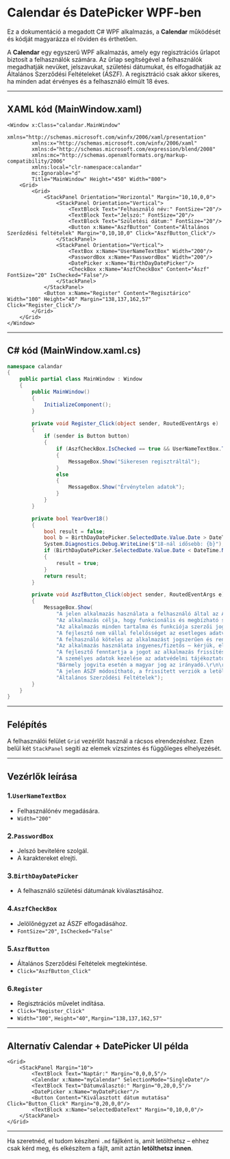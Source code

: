 # Calendar és DatePicker WPF-ben

Ez a dokumentáció a megadott C# WPF alkalmazás, a **Calendar** működését és kódját magyarázza el röviden és érthetően.

A **Calendar** egy egyszerű WPF alkalmazás, amely egy regisztrációs űrlapot biztosít a felhasználók számára. Az űrlap segítségével a felhasználók megadhatják nevüket, jelszavukat, születési dátumukat, és elfogadhatják az Általános Szerződési Feltételeket (ÁSZF). A regisztráció csak akkor sikeres, ha minden adat érvényes és a felhasználó elmúlt 18 éves.

---

## XAML kód (MainWindow.xaml)

```xaml
<Window x:Class="calandar.MainWindow"
        xmlns="http://schemas.microsoft.com/winfx/2006/xaml/presentation"
        xmlns:x="http://schemas.microsoft.com/winfx/2006/xaml"
        xmlns:d="http://schemas.microsoft.com/expression/blend/2008"
        xmlns:mc="http://schemas.openxmlformats.org/markup-compatibility/2006"
        xmlns:local="clr-namespace:calandar"
        mc:Ignorable="d"
        Title="MainWindow" Height="450" Width="800">
    <Grid>
        <Grid>
            <StackPanel Orientation="Horizontal" Margin="10,10,0,0">
                <StackPanel Orientation="Vertical">
                    <TextBlock Text="Felhasználó név:" FontSize="20"/>
                    <TextBlock Text="Jelszó:" FontSize="20"/>
                    <TextBlock Text="Születési dátum:" FontSize="20"/>
                    <Button x:Name="AszfButton" Content="Általános Szerőzdési feltételek" Margin="0,10,10,0" Click="AszfButton_Click"/>
                </StackPanel>
                <StackPanel Orientation="Vertical">
                    <TextBox x:Name="UserNameTextBox" Width="200"/>
                    <PasswordBox x:Name="PasswordBox" Width="200"/>
                    <DatePicker x:Name="BirthDayDatePicker"/>
                    <CheckBox x:Name="AszfCheckBox" Content="Ászf" FontSize="20" IsChecked="False"/>
                </StackPanel>
            </StackPanel>
            <Button x:Name="Register" Content="Regisztárico" Width="100" Height="40" Margin="138,137,162,57" Click="Register_Click"/>
        </Grid>
    </Grid>
</Window>
```

---

## C# kód (MainWindow.xaml.cs)

```csharp
namespace calandar
{
    public partial class MainWindow : Window
    {
        public MainWindow()
        {
            InitializeComponent();
        }

        private void Register_Click(object sender, RoutedEventArgs e)
        {
            if (sender is Button button)
            {
                if (AszfCheckBox.IsChecked == true && UserNameTextBox.Text != null && PasswordBox.Password != null && YearOver18())
                {
                    MessageBox.Show("Sikeresen regisztráltál");
                }
                else
                {
                    MessageBox.Show("Érvénytelen adatok");
                }
            }
        }

        private bool YearOver18()
        {
            bool result = false;
            bool b = BirthDayDatePicker.SelectedDate.Value.Date > DateTime.Now.AddYears(-18);
            System.Diagnostics.Debug.WriteLine($"18-nál idősebb: {b}");
            if (BirthDayDatePicker.SelectedDate.Value.Date < DateTime.Now.AddYears(-18))
            {
                result = true;
            }
            return result;
        }

        private void AszfButton_Click(object sender, RoutedEventArgs e)
        {
            MessageBox.Show(
                "A jelen alkalmazás használata a felhasználó által az ÁSZF elfogadását jelenti.\r\n\r\n" +
                "Az alkalmazás célja, hogy funkcionális és megbízható szolgáltatást nyújtson felhasználói számára.\r\n\r\n" +
                "Az alkalmazás minden tartalma és funkciója szerzői jogvédelem alatt áll.\r\n\r\n" +
                "A fejlesztő nem vállal felelősséget az esetleges adatvesztésért vagy hibás működésből eredő károkért.\r\n\r\n" +
                "A felhasználó köteles az alkalmazást jogszerűen és rendeltetésszerűen használni.\r\n\r\n" +
                "Az alkalmazás használata ingyenes/fizetős – kérjük, ellenőrizze az adott verzió feltételeit.\r\n\r\n" +
                "A fejlesztő fenntartja a jogot az alkalmazás frissítésére vagy módosítására előzetes értesítés nélkül.\r\n\r\n" +
                "A személyes adatok kezelése az adatvédelmi tájékoztató szerint történik.\r\n\r\n" +
                "Bármely jogvita esetén a magyar jog az irányadó.\r\n\r\n" +
                "A jelen ÁSZF módosítható, a frissített verziók a letöltéssel vagy frissítéssel automatikusan érvénybe lépnek.",
                "Általános Szerződési Feltételek");
        }
    }
}
```

---

## Felépítés

A felhasználói felület `Grid` vezérlőt használ a rácsos elrendezéshez. Ezen belül két `StackPanel` segíti az elemek vízszintes és függőleges elhelyezését.

---

## Vezérlők leírása

### 1.`UserNameTextBox`

- Felhasználónév megadására.
- `Width="200"`

### 2.`PasswordBox`

- Jelszó bevitelére szolgál.
- A karaktereket elrejti.

### 3.`BirthDayDatePicker`

- A felhasználó születési dátumának kiválasztásához.

### 4.`AszfCheckBox`

- Jelölőnégyzet az ÁSZF elfogadásához.
- `FontSize="20"`, `IsChecked="False"`

### 5.`AszfButton`

- Általános Szerződési Feltételek megtekintése.
- `Click="AszfButton_Click"`

### 6.`Register`

- Regisztrációs művelet indítása.
- `Click="Register_Click"`
- `Width="100"`, `Height="40"`, `Margin="138,137,162,57"`

---

## Alternatív Calendar + DatePicker UI példa

```xaml
<Grid>
    <StackPanel Margin="10">
        <TextBlock Text="Naptár:" Margin="0,0,0,5"/>
        <Calendar x:Name="myCalendar" SelectionMode="SingleDate"/>
        <TextBlock Text="Dátumválasztó:" Margin="0,20,0,5"/>
        <DatePicker x:Name="myDatePicker"/>
        <Button Content="Kiválasztott dátum mutatása" Click="Button_Click" Margin="0,20,0,0"/>
        <TextBlock x:Name="selectedDateText" Margin="0,10,0,0"/>
    </StackPanel>
</Grid>
```

---

Ha szeretnéd, el tudom készíteni `.md` fájlként is, amit letölthetsz – ehhez csak kérd meg, és elkészítem a fájlt, amit aztán **letölthetsz innen**.
